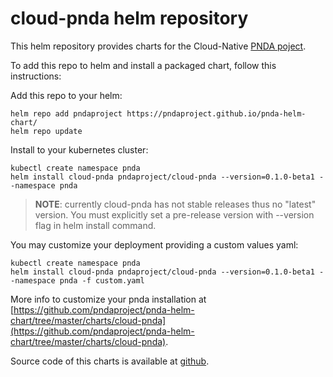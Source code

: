 # cloud-pnda helm repository

This helm repository provides charts for the Cloud-Native <a href="http://pnda.io">PNDA poject</a>.

To add this repo to helm and install a packaged chart, follow this instructions:

Add this repo to your helm:

```
helm repo add pndaproject https://pndaproject.github.io/pnda-helm-chart/
helm repo update
```

Install to your kubernetes cluster:

```
kubectl create namespace pnda
helm install cloud-pnda pndaproject/cloud-pnda --version=0.1.0-beta1 --namespace pnda
```

> **NOTE**: currently cloud-pnda has not stable releases thus no "latest" version. You must explicitly set a pre-release version with --version flag in helm install command.

You may customize your deployment providing a custom values yaml:

```
kubectl create namespace pnda
helm install cloud-pnda pndaproject/cloud-pnda --version=0.1.0-beta1 --namespace pnda -f custom.yaml
```


More info to customize your pnda installation at [https://github.com/pndaproject/pnda-helm-chart/tree/master/charts/cloud-pnda](https://github.com/pndaproject/pnda-helm-chart/tree/master/charts/cloud-pnda).


Source code of this charts is available at [github](https://github.com/pndaproject/pnda-helm-chart).

